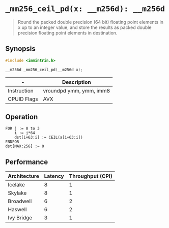 `_mm256_ceil_pd(x: __m256d): __m256d`
=====================================

> Round the packed double precision (64 bit) floating point elements in x up to an integer value, and store the results as packed double precision floating point elements in destination.

## Synopsis

```c
#include <immintrin.h>

__m256d _mm256_ceil_pd(__m256d x);
```

| -           | Description             |
| ----------- | ----------------------- |
| Instruction | vroundpd ymm, ymm, imm8 |
| CPUID Flags | AVX                     |

## Operation

```
FOR j := 0 to 3
	i := j*64
	dst[i+63:i] := CEIL(a[i+63:i])
ENDFOR
dst[MAX:256] := 0
```

## Performance

| Architecture | Latency | Throughput (CPI) |
| ------------ | ------- | ---------------- |
| Icelake      | 8       | 1                |
| Skylake      | 8       | 1                |
| Broadwell    | 6       | 2                |
| Haswell      | 6       | 2                |
| Ivy Bridge   | 3       | 1                |
